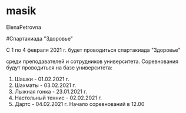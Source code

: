 # masik
ElenaPetrovna

#Спартакиада "Здоровье"

C 1 по 4 февраля 2021 г. будет проводиться спартакиада "Здоровье"

среди преподавателей и сотрудников университета.
Соревнования будут проводиться на базе университета:
1. Шашки - 01.02.2021 г.
2. Шахматы - 03.02.2021 г.
3. Лыжная гонка - 23.01.2021 г.
4. Настольный теннис - 02.02.2021 г.
5. Дартс - 04.02.2021 г.
Начало соревнований в 12.00
